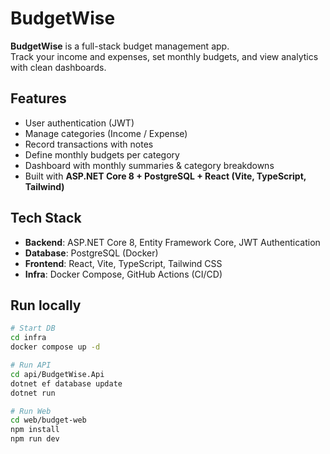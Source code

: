 # BudgetWise

**BudgetWise** is a full-stack budget management app.  
Track your income and expenses, set monthly budgets, and view analytics with clean dashboards.

## Features
- User authentication (JWT)
- Manage categories (Income / Expense)
- Record transactions with notes
- Define monthly budgets per category
- Dashboard with monthly summaries & category breakdowns
- Built with **ASP.NET Core 8 + PostgreSQL + React (Vite, TypeScript, Tailwind)**

## Tech Stack
- **Backend**: ASP.NET Core 8, Entity Framework Core, JWT Authentication
- **Database**: PostgreSQL (Docker)
- **Frontend**: React, Vite, TypeScript, Tailwind CSS
- **Infra**: Docker Compose, GitHub Actions (CI/CD)

## Run locally
```bash
# Start DB
cd infra
docker compose up -d

# Run API
cd api/BudgetWise.Api
dotnet ef database update
dotnet run

# Run Web
cd web/budget-web
npm install
npm run dev
